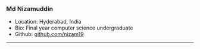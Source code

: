 ### Md Nizamuddin
- Location: Hyderabad, India
- Bio: Final year computer science undergraduate
- Github: [github.com/nizam19](https://github.com/nizam19)
***
